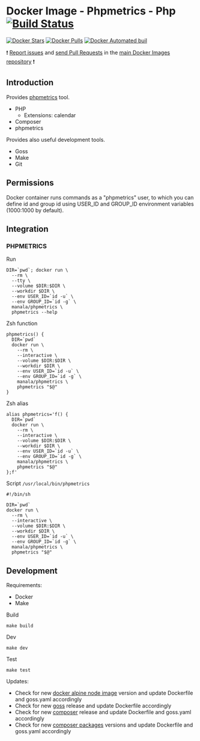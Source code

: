 # Docker Image - Phpmetrics - Php [![Build Status](https://travis-ci.org/manala/docker-image-phpmetrics.svg?branch=master)](https://travis-ci.org/manala/docker-image-phpmetrics)

[![Docker Stars](https://img.shields.io/docker/stars/manala/phpmetrics.svg)]()
[![Docker Pulls](https://img.shields.io/docker/pulls/manala/phpmetrics.svg)]()
[![Docker Automated buil](https://img.shields.io/docker/automated/manala/phpmetrics.svg)]()

:exclamation: [Report issues](https://github.com/manala/docker-images/issues) and [send Pull Requests](https://github.com/manala/docker-images/pulls) in the [main Docker Images repository](https://github.com/manala/docker-images) :exclamation:

## Introduction

Provides [phpmetrics](http://www.phpmetrics.org/) tool.

- PHP
  - Extensions: calendar
- Composer
- phpmetrics

Provides also useful development tools.

- Goss
- Make
- Git

## Permissions

Docker container runs commands as a "phpmetrics" user, to which you can define id
and group id using USER_ID and GROUP_ID environment variables
(1000:1000 by default).

## Integration

### PHPMETRICS

Run
```
DIR=`pwd`; docker run \
  --rm \
  --tty \
  --volume $DIR:$DIR \
  --workdir $DIR \
  --env USER_ID=`id -u` \
  --env GROUP_ID=`id -g` \
  manala/phpmetrics \
  phpmetrics --help
```

Zsh function
```
phpmetrics() {
  DIR=`pwd`
  docker run \
    --rm \
    --interactive \
    --volume $DIR:$DIR \
    --workdir $DIR \
    --env USER_ID=`id -u` \
    --env GROUP_ID=`id -g` \
    manala/phpmetrics \
    phpmetrics "$@"
}
```

Zsh alias
```
alias phpmetrics='f() {
  DIR=`pwd`
  docker run \
    --rm \
    --interactive \
    --volume $DIR:$DIR \
    --workdir $DIR \
    --env USER_ID=`id -u` \
    --env GROUP_ID=`id -g` \
    manala/phpmetrics \
    phpmetrics "$@"
};f'
```

Script `/usr/local/bin/phpmetrics`
```
#!/bin/sh

DIR=`pwd`
docker run \
  --rm \
  --interactive \
  --volume $DIR:$DIR \
  --workdir $DIR \
  --env USER_ID=`id -u` \
  --env GROUP_ID=`id -g` \
  manala/phpmetrics \
  phpmetrics "$@"

```

## Development

Requirements:
- Docker
- Make

Build
```
make build
```

Dev
```
make dev
```

Test
```
make test
```

Updates:
- Check for new [docker alpine node image](https://hub.docker.com/_/node) version and update Dockerfile and goss.yaml accordingly
- Check for new [goss](https://github.com/aelsabbahy/goss/releases) release and update Dockerfile accordingly
- Check for new [composer](https://github.com/composer/composer/releases) release and update Dockerfile and goss.yaml accordingly
- Check for new [composer packages](https://packagist.org/) versions and update Dockerfile and goss.yaml accordingly
